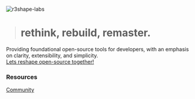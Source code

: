 ![r3shape-labs](https://github.com/user-attachments/assets/ac634f13-e084-4387-aded-4679eb048cac)
> # rethink, rebuild, remaster.  

Providing foundational open-source tools for developers, with an emphasis on clarity, extensibility, and simplicity.  
[Lets reshape open-source together!](https://github.com/orgs/r3shape/repositories)

### Resources
[Community](https://github.com/r3shape/community)
